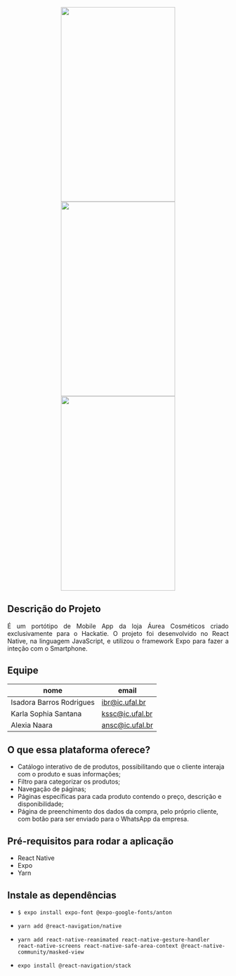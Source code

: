 <p align="center">
<span>
<img src="https://user-images.githubusercontent.com/62712545/99000078-7f96d900-2517-11eb-809c-c8052b5a2ac9.PNG" width="260" height="443" />
</span>
<span>
<img src="https://user-images.githubusercontent.com/62712545/99001466-aeae4a00-2519-11eb-8e45-97b32ba0ac10.PNG" width="260" height="443" />
</span>
<span>
<img src="https://user-images.githubusercontent.com/62712545/99001640-f46b1280-2519-11eb-9451-f76c5acc03e2.PNG" width="260" height="443" />
</span>
</p>

## Descrição do Projeto
<p align="justify">É um portótipo de Mobile App da loja Áurea Cosméticos criado exclusivamente para o Hackatie. O projeto foi desenvolvido no React Native, na linguagem JavaScript, e utilizou o framework Expo para fazer a inteção com o Smartphone.</p>

## Equipe
|nome|email|
| -------- | -------- |
|Isadora Barros Rodrigues|ibr@ic.ufal.br|
|Karla Sophia Santana|kssc@ic.ufal.br|
|Alexia Naara |ansc@ic.ufal.br|

## O que essa plataforma oferece?
- Catálogo interativo de de produtos, possibilitando que o cliente interaja com o produto e suas informações;
- Filtro para categorizar os produtos;
- Navegação de páginas;
- Páginas específicas para cada produto contendo o preço, descrição e disponibilidade;
- Página de preenchimento dos dados da compra, pelo próprio cliente, com botão para ser enviado para o WhatsApp da empresa.

## Pré-requisitos para rodar a aplicação
- React Native
- Expo
- Yarn

## Instale as dependências
- ```$ expo install expo-font @expo-google-fonts/anton```

- ```yarn add @react-navigation/native```

- ```yarn add react-native-reanimated react-native-gesture-handler react-native-screens react-native-safe-area-context @react-native-community/masked-view```

- ```expo install @react-navigation/stack```
